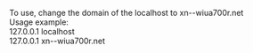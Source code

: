 To use, change the domain of the localhost to xn--wiua700r.net
<br />
Usage example: <br />
127.0.0.1	localhost <br />
127.0.0.1	xn--wiua700r.net <br />
